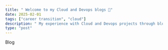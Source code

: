 ```yaml
---
title: " Welcome to my Cloud and Devops blogs 🚀"
date: 2025-02-01
tags: ["career transition", "cloud"]
description: " My experience with Cloud and Devops projects through blog."
type: "post"
---
```

Blog

